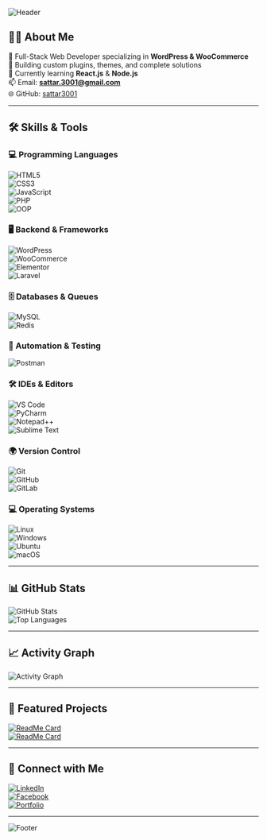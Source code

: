 <!-- Banner -->
![Header](https://capsule-render.vercel.app/api?type=waving&color=0:4F46E5,100:06B6D4&height=200&section=header&text=Hi%20I’m%20Abdus%20Sattar&fontSize=40&fontColor=ffffff&animation=fadeIn)

## 👨‍💻 About Me
💼 Full-Stack Web Developer specializing in **WordPress & WooCommerce**  
🚀 Building custom plugins, themes, and complete solutions  
🌱 Currently learning **React.js** & **Node.js**  
📫 Email: **sattar.3001@gmail.com**  
🌐 GitHub: [sattar3001](https://github.com/sattar3001)  

---

## 🛠️ Skills & Tools

### 💻 Programming Languages  
![HTML5](https://skillicons.dev/icons?i=html)  
![CSS3](https://skillicons.dev/icons?i=css)  
![JavaScript](https://skillicons.dev/icons?i=javascript)  
![PHP](https://skillicons.dev/icons?i=php)  
![OOP](https://img.shields.io/badge/OOP-Concepts-blue?logo=appveyor)

### 🖥️ Backend & Frameworks  
![WordPress](https://skillicons.dev/icons?i=wordpress)  
![WooCommerce](https://img.shields.io/badge/WooCommerce-96588A?logo=woocommerce&logoColor=white)  
![Elementor](https://img.shields.io/badge/Elementor-92003B?logo=elementor&logoColor=white)  
![Laravel](https://skillicons.dev/icons?i=laravel)

### 🗄️ Databases & Queues  
![MySQL](https://skillicons.dev/icons?i=mysql)  
![Redis](https://skillicons.dev/icons?i=redis)

### 🔧 Automation & Testing  
![Postman](https://skillicons.dev/icons?i=postman)

### 🛠️ IDEs & Editors  
![VS Code](https://skillicons.dev/icons?i=vscode)  
![PyCharm](https://img.shields.io/badge/PyCharm-21D789?logo=pycharm&logoColor=white)  
![Notepad++](https://img.shields.io/badge/Notepad++-90E59A?logo=notepadplusplus&logoColor=black)  
![Sublime Text](https://img.shields.io/badge/Sublime%20Text-FF9800?logo=sublimetext&logoColor=white)

### 🌍 Version Control  
![Git](https://skillicons.dev/icons?i=git)  
![GitHub](https://skillicons.dev/icons?i=github)  
![GitLab](https://skillicons.dev/icons?i=gitlab)

### 💻 Operating Systems  
![Linux](https://skillicons.dev/icons?i=linux)  
![Windows](https://img.shields.io/badge/Windows-0078D6?logo=windows&logoColor=white)  
![Ubuntu](https://skillicons.dev/icons?i=ubuntu)  
![macOS](https://img.shields.io/badge/macOS-000000?logo=apple&logoColor=white)

---

## 📊 GitHub Stats
![GitHub Stats](https://github-readme-stats.vercel.app/api?username=sattar3001&show_icons=true&theme=tokyonight)  
![Top Languages](https://github-readme-stats.vercel.app/api/top-langs/?username=sattar3001&layout=compact&theme=tokyonight)  

---

## 📈 Activity Graph
![Activity Graph](https://github-readme-activity-graph.vercel.app/graph?username=sattar3001&theme=react-dark&hide_border=true)

---

## 🚀 Featured Projects
[![ReadMe Card](https://github-readme-stats.vercel.app/api/pin/?username=sattar3001&repo=woo-profit-tracker&theme=tokyonight)](https://github.com/sattar3001/woo-profit-tracker)  
[![ReadMe Card](https://github-readme-stats.vercel.app/api/pin/?username=sattar3001&repo=pathao-api-plugin&theme=tokyonight)](https://github.com/sattar3001/pathao-api-plugin)

---

## 🤝 Connect with Me
[![LinkedIn](https://img.shields.io/badge/LinkedIn-0077B5?style=for-the-badge&logo=linkedin&logoColor=white)](https://linkedin.com/in/YOUR_LINKEDIN)  
[![Facebook](https://img.shields.io/badge/Facebook-1877F2?style=for-the-badge&logo=facebook&logoColor=white)](https://facebook.com/YOUR_FB)  
[![Portfolio](https://img.shields.io/badge/Portfolio-000?style=for-the-badge&logo=firefox&logoColor=white)](https://yourwebsite.com)

---

<!-- Footer -->
![Footer](https://capsule-render.vercel.app/api?type=waving&color=0:06B6D4,100:4F46E5&height=120&section=footer)

